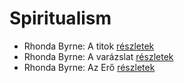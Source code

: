 # Spiritualism

- Rhonda Byrne: A titok [részletek](_details/Rhonda%20Byrne.md#id_647)
- Rhonda Byrne: A varázslat [részletek](_details/Rhonda%20Byrne.md#id_286)
- Rhonda Byrne: Az Erő [részletek](_details/Rhonda%20Byrne.md#id_281)